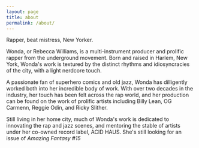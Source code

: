 ```yaml
---
layout: page
title: about
permalink: /about/
---
```


Rapper, beat mistress, New Yorker.

Wonda, or Rebecca Williams, is a multi-instrument producer and prolific
rapper from the underground movement. Born and raised in Harlem, New York,
Wonda's work is textured by the distinct rhythms and idiosyncracies of the
city, with a light nerdcore touch.

A passionate fan of superhero comics and old jazz, Wonda has dilligently
worked both into her incredible body of work. With over two decades in the
industry, her touch has been felt across the rap world, and her production
can be found on the work of prolific artists including Billy Lean, OG Carmenn,
Reggie Odin, and Ricky Slither.

Still living in her home city, much of Wonda's work is dedicated to innovating
the rap and jazz scenes, and mentoring the stable of artists under her co-owned
record label, ACID HAUS. She's still looking for an issue of _Amazing Fantasy #15_